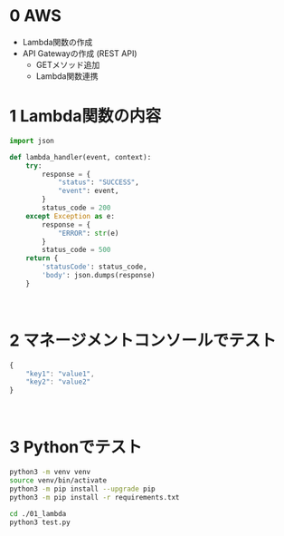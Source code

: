 # 0 AWS

* Lambda関数の作成
* API Gatewayの作成 (REST API)
  * GETメソッド追加
  * Lambda関数連携

# 1 Lambda関数の内容

```python
import json

def lambda_handler(event, context):
    try:
        response = {
            "status": "SUCCESS",
            "event": event,
        }
        status_code = 200
    except Exception as e:
        response = {
            "ERROR": str(e)
        }
        status_code = 500
    return {
        'statusCode': status_code,
        'body': json.dumps(response)
    }
```

<br>

# 2 マネージメントコンソールでテスト

```js
{
    "key1": "value1",
    "key2": "value2"
}
```

<br>

# 3 Pythonでテスト

```sh
python3 -m venv venv
source venv/bin/activate
python3 -m pip install --upgrade pip
python3 -m pip install -r requirements.txt
```

```sh
cd ./01_lambda
python3 test.py
```